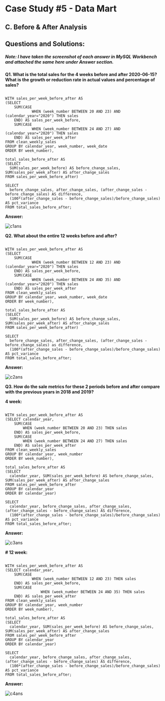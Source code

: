 # Case Study #5 - Data Mart

## C. Before & After Analysis

## Questions and Solutions:

##### Note: I have taken the screenshot of each answer in MySQL Workbench and attached the same here under Answer section.

**Q1. What is the total sales for the 4 weeks before and after 2020-06-15? What is the growth or reduction rate in actual values and percentage of sales?**

```

WITH sales_per_week_before_after AS
(SELECT 
    SUM(CASE 
            WHEN (week_number BETWEEN 20 AND 23) AND (calendar_year="2020") THEN sales 
    END) AS sales_per_week_before,
    SUM(CASE
            WHEN (week_number BETWEEN 24 AND 27) AND (calendar_year="2020") THEN sales 
    END) AS sales_per_week_after
FROM clean_weekly_sales
GROUP BY calendar_year, week_number, week_date 
ORDER BY week_number),

total_sales_before_after AS
(SELECT
  SUM(sales_per_week_before) AS before_change_sales, SUM(sales_per_week_after) AS after_change_sales 
FROM sales_per_week_before_after)

SELECT 
  before_change_sales, after_change_sales, (after_change_sales - before_change_sales) AS difference, 
  (100*(after_change_sales - before_change_sales)/before_change_sales) AS pct_variance 
FROM total_sales_before_after;

```

**Answer:**


![c1ans](https://github.com/rakeshbangla41/8_Week_SQL_Challenge/assets/132288134/ebc07984-b9be-4e02-a5bf-b47833cce4cd)


**Q2. What about the entire 12 weeks before and after?**

```

WITH sales_per_week_before_after AS
(SELECT 
    SUM(CASE 
            WHEN (week_number BETWEEN 12 AND 23) AND (calendar_year="2020") THEN sales 
	END) AS sales_per_week_before,
    SUM(CASE
            WHEN (week_number BETWEEN 24 AND 35) AND (calendar_year="2020") THEN sales 
	END) AS sales_per_week_after
FROM clean_weekly_sales
GROUP BY calendar_year, week_number, week_date 
ORDER BY week_number),

total_sales_before_after AS
(SELECT 
  SUM(sales_per_week_before) AS before_change_sales, SUM(sales_per_week_after) AS after_change_sales 
FROM sales_per_week_before_after)

SELECT 
  before_change_sales, after_change_sales, (after_change_sales - before_change_sales) as difference, 
  (100*(after_change_sales - before_change_sales)/before_change_sales) AS pct_variance 
FROM total_sales_before_after;

```

**Answer:**

![c2ans](https://github.com/rakeshbangla41/8_Week_SQL_Challenge/assets/132288134/349542a0-8c0c-4e7c-8daa-e2e0105d17a2)


**Q3. How do the sale metrics for these 2 periods before and after compare with the previous years in 2018 and 2019?**


**4 week:**

```

WITH sales_per_week_before_after AS
(SELECT calendar_year,
	SUM(CASE 
		WHEN (week_number BETWEEN 20 AND 23) THEN sales 
	END) AS sales_per_week_before,
	SUM(CASE
		WHEN (week_number BETWEEN 24 AND 27) THEN sales 
	END) AS sales_per_week_after
FROM clean_weekly_sales
GROUP BY calendar_year, week_number 
ORDER BY week_number),

total_sales_before_after AS
(SELECT 
  calendar_year, SUM(sales_per_week_before) AS before_change_sales, SUM(sales_per_week_after) AS after_change_sales  
FROM sales_per_week_before_after 
GROUP BY calendar_year 
ORDER BY calendar_year)

SELECT 
  calendar_year, before_change_sales, after_change_sales, (after_change_sales - before_change_sales) AS difference, 
  (100*(after_change_sales - before_change_sales)/before_change_sales) AS pct_variance 
FROM total_sales_before_after;

```

**Answer:**

![c3ans](https://github.com/rakeshbangla41/8_Week_SQL_Challenge/assets/132288134/1e0d699e-ae18-4819-9000-7cb5835c6a43)


**# 12 week:**

```

WITH sales_per_week_before_after AS
(SELECT calendar_year,
	SUM(CASE 
	        WHEN (week_number BETWEEN 12 AND 23) THEN sales 
	END) AS sales_per_week_before,
	SUM(CASE
                WHEN (week_number BETWEEN 24 AND 35) THEN sales 
	END) AS sales_per_week_after
FROM clean_weekly_sales
GROUP BY calendar_year, week_number 
ORDER BY week_number),

total_sales_before_after AS
(SELECT 
  calendar_year, SUM(sales_per_week_before) AS before_change_sales, SUM(sales_per_week_after) AS after_change_sales 
FROM sales_per_week_before_after 
GROUP BY calendar_year 
ORDER BY calendar_year)

SELECT 
  calendar_year, before_change_sales, after_change_sales, (after_change_sales - before_change_sales) AS difference, 
  (100*(after_change_sales - before_change_sales)/before_change_sales) AS pct_variance 
FROM total_sales_before_after;

```

**Answer:**

![c4ans](https://github.com/rakeshbangla41/8_Week_SQL_Challenge/assets/132288134/1582e5c3-cac2-4655-a3c6-3f5b603b4489)











